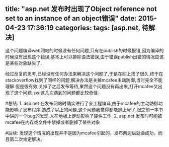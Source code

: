 title: "asp.net 发布时出现了Object reference not set to an instance of an object错误"
date: 2015-04-23 17:36:19
categories: 
tags: [asp.net, 待解决]
---

这个问题编译web网站的时候没有任何问题,只有在publish的时候报错,因为编译的时候没有出现这个错误,基本上可以排除语法错误,由于错误publish出错的情况应该是某些对象缺失了.

经过反复的思考,已经没有任何办法来解决这个问题了,于是在网上找了很久,终于在stackoverflow找到了同样的问题,解决办法是关掉mcafee主动防御,当时完全不能理解.但是很有效,关掉了之后发布等待,果然这个问题没有再出来,打开mcafee又出现了这个问题.
ps:这几次遇到的问题都比较奇怪.

#总结:
    1. asp.net 在发布网站时确实进行了全工程编译,由于mcafee的主动防御功能影响了发布程序,造成了以上的问题,这个问题我觉得都能排上号了,跟之前一本书中讲的一个bug的发现,人在地板上走动影响了硬件工作.
    2. asp.net 发布时可能被mcafee在内存或文件中禁掉或者删掉了某些对象

#后续:
    发现这个情况的出现并不是因为mcafee引起的，发布两边后就会成功，而且第二次肯定解决。
